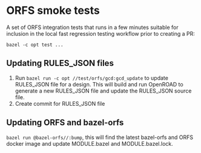 # ORFS smoke tests

A set of ORFS integration tests that runs in a few minutes suitable for inclusion in the local fast regression testing workflow prior to creating a PR:

    bazel -c opt test ...

## Updating RULES_JSON files

1. Run `bazel run -c opt //test/orfs/gcd:gcd_update` to update RULES_JSON file for a design. This will build and run OpenROAD to generate a new RULES_JSON file and update the RULES_JSON source file.
2. Create commit for RULES_JSON file

## Updating ORFS and bazel-orfs

`bazel run @bazel-orfs//:bump`, this will find the latest bazel-orfs and ORFS docker image and update MODULE.bazel and MODULE.bazel.lock.
